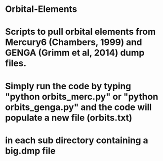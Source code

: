 # Orbital-Elements
# Scripts to pull orbital elements from Mercury6 (Chambers, 1999) and GENGA (Grimm et al, 2014) dump files.

# Simply run the code by typing "python orbits_merc.py" or "python orbits_genga.py" and the code will populate a new file (orbits.txt)
# in each sub directory containing a big.dmp file
